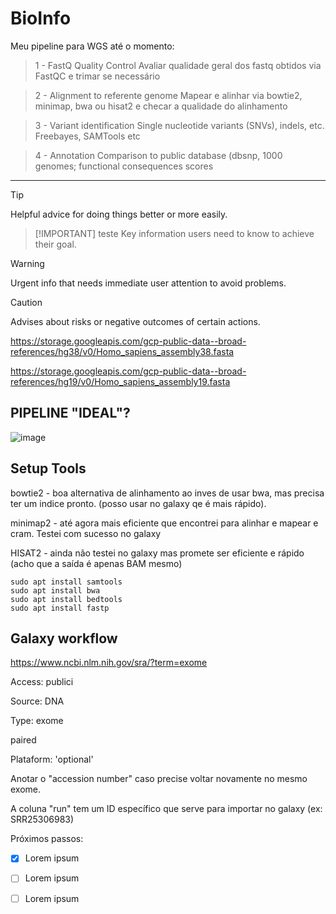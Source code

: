 # BioInfo

Meu pipeline para WGS até o momento:

> 1 - FastQ Quality Control
> Avaliar qualidade geral dos fastq obtidos via FastQC e trimar se necessário

> 2 - Alignment to referente genome
> Mapear e alinhar via bowtie2, minimap, bwa ou hisat2 e checar a qualidade do alinhamento

> 3 - Variant identification
> Single nucleotide variants (SNVs), indels, etc. Freebayes, SAMTools etc

> 4 - Annotation
> Comparison to public database (dbsnp, 1000 genomes; functional consequences scores

---




> [!TIP]
> Helpful advice for doing things better or more easily.

> [!IMPORTANT] teste
> Key information users need to know to achieve their goal.

> [!WARNING]
> Urgent info that needs immediate user attention to avoid problems.

> [!CAUTION]
> Advises about risks or negative outcomes of certain actions.


https://storage.googleapis.com/gcp-public-data--broad-references/hg38/v0/Homo_sapiens_assembly38.fasta

https://storage.googleapis.com/gcp-public-data--broad-references/hg19/v0/Homo_sapiens_assembly19.fasta 


## PIPELINE "IDEAL"?

![image](https://github.com/vergani/BioInfo/assets/35334365/828623b2-cd79-4064-89e9-3bd3fd9fb0f7)



## Setup Tools

bowtie2 - boa alternativa de alinhamento ao inves de usar bwa, mas precisa ter um indice pronto. (posso usar no galaxy qe é mais rápido).

minimap2 - até agora mais eficiente que encontrei para alinhar e mapear e cram. Testei com sucesso no galaxy

HISAT2 - ainda não testei no galaxy mas promete ser eficiente e rápido (acho que a saída é apenas BAM mesmo)

    sudo apt install samtools
    sudo apt install bwa
    sudo apt install bedtools
    sudo apt install fastp 


## Galaxy workflow

https://www.ncbi.nlm.nih.gov/sra/?term=exome

Access: publici

Source: DNA

Type: exome

paired

Plataform: 'optional'

Anotar o "accession number" caso precise voltar novamente no mesmo exome.

A coluna "run" tem um ID específico que serve para importar no galaxy (ex: SRR25306983)


Próximos passos:
- [x] Lorem ipsum
- [ ] Lorem ipsum
- [ ] Lorem ipsum


